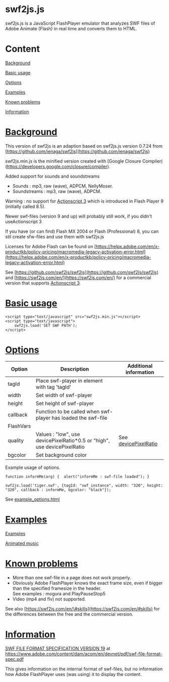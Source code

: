 # swf2js.js

swf2js.js is a JavaScript FlashPlayer emulator that analyzes SWF files
of Adobe Animate (Flash) in real time and converts them to HTML.

Content
=======

[Background](#Background)

[Basic usage](#Basic_usage)

[Options](#Options)

[Examples](#Examples)

[Known problems](#Known_problems)

[Information](#Information)

[Background](#Background)
===========

This version of swf2js is an adaption based on swf2js.js version 0.7.24 from
[https://github.com/ienaga/swf2js](https://github.com/ienaga/swf2js)

swf2js.min.js is the minified version created with [Google Closure Compiler)(https://developers.google.com/closure/compiler).

Added support for sounds and soundstreams

-   Sounds : mp3, raw (wave), ADPCM, NellyMoser.
-   Soundstreams : mp3, raw (wave), ADPCM.

Warning : no support for [Actionscript 3](https://en.wikipedia.org/wiki/ActionScript) which is introduced in Flash Player 9 (initially called 8.5).

Newer swf-files (version 9 and up) will probably still work, if you didn't useActionscript 3

If you have (or can find) Flash MX 2004 or Flash (Professional) 8, you can stil create sfw-files and use them with swf2js.js

Licenses for Adobe Flash can be found on [https://helpx.adobe.com/en/x-productkb/policy-pricing/macromedia-legacy-activation-error.html](https://helpx.adobe.com/en/x-productkb/policy-pricing/macromedia-legacy-activation-error.html)

See [https://github.com/swf2js/swf2js](https://github.com/swf2js/swf2js)
and [https://swf2js.com/en/](https://swf2js.com/en/) for a commercial
version that supports [Actionscript 3](https://en.wikipedia.org/wiki/ActionScript).


[Basic usage](#Basic_usage)
===========

    <script type="text/javascript" src="swf2js.min.js"></script>
    <script type="text/javascript">
        swf2js.load('SET SWF PATH');
    </script>  
            

[Options](#Options)
=======

  Option|Description|Additional information
  -----------|---------------------------------------------------------------------------|--------------------------------------------------------------------------------------------------
  tagId       |Place swf-player in element with tag 'tagId'|                                
  width       |Set width of swf-player|                                                     
  height      |Set height of swf-player|                                                    
  callback    |Function to be called when swf-player has loaded the swf-file |              
  FlashVars   |                                       |                                     
  quality     |Values : "low", use devicePixelRatio\*0.5 or "high", use devicePixelRatio|See [devicePixelRatio](https://developer.mozilla.org/en-US/docs/Web/API/Window/devicePixelRatio)
  bgcolor     |Set background color |                                                       

Example usage of options.

    function informMe(arg) {  alert("informMe : swf-file loaded"); }
    
    swf2js.load('tiger.swf', {tagId: "swf_instance", width: "320", height: "320", callback : informMe, bgcolor: "black"});

See [example\_options.html](https://music4classicalguitar.github.io/swf2js/example_options.html)

[Examples](#Examples)
========

[Examples](https://music4classicalguitar.github.io/swf2js/examples.html)

[Animated music](https://music4classicalguitar.github.io/animatedmusic/animatedmusic.html)

[Known problems](#Known_problems)
==============

-   More than one swf-file in a page does not work properly.
-   Obviously Adobe FlashPlayer knows the exact frame size, even if
    bigger than the specified framesize in the header. \
    See examples : mogura and PlayPauseStop5
-   Video (mp4 and flv) not supported.

See also [https://swf2js.com/en/\#skills](https://swf2js.com/en/#skills)
for the differences between the free and the commercial version.

[Information](#Information)
=============

[SWF FILE FORMAT SPECIFICATION VERSION
19](https://www.adobe.com/content/dam/acom/en/devnet/pdf/swf-file-format-spec.pdf)
at https://www.adobe.com/content/dam/acom/en/devnet/pdf/swf-file-format-spec.pdf

This gives information on the internal format of swf-files, but no information how Adobe FlashPlayer uses (was using) it to display the content.
